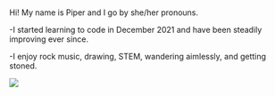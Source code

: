 #
Hi! My name is Piper and I go by she/her pronouns.

-I started learning to code in December 2021 and have been steadily improving ever since. 

-I enjoy rock music, drawing, STEM, wandering aimlessly, and getting stoned.


<img src="{https://subllimetxt.digital/}" />
